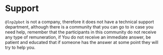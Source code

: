 # Support

`@lnp2pbot` is not a company, therefore it does not have a technical support department, although there is a community that you can go to in case you need help, remember that the participants in this community do not receive any type of remuneration, if You do not receive an immediate answer, be patient and educated that if someone has the answer at some point they will try to help you.
